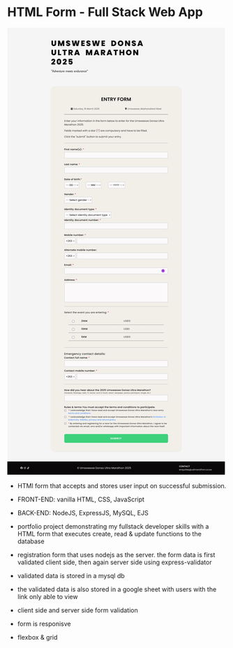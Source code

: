 # HTML Form - Full Stack Web App

![Desktop](./desktop.png)

- HTMl form that accepts and stores user input on successful submission.

- FRONT-END: vanilla HTML, CSS, JavaScript
- BACK-END: NodeJS, ExpressJS, MySQL, EJS

- portfolio project demonstrating my fullstack developer skills with a HTML form that executes create, read & update functions to the database
- registration form that uses nodejs as the server. the form data is first validated client side, then again server side using express-validator
- validated data is stored in a mysql db
- the validated data is also stored in a google sheet with users with the link only able to view
- client side and server side form validation
- form is responisve
- flexbox & grid
